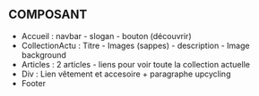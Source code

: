 ## COMPOSANT

- Accueil : navbar - slogan - bouton (découvrir)
- CollectionActu : Titre - Images (sappes) - description - Image background
- Articles : 2 articles - liens pour voir toute la collection actuelle
- Div : Lien vêtement et accesoire + paragraphe upcycling 
- Footer